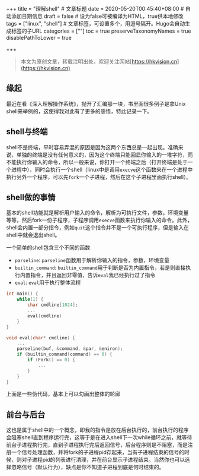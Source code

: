 +++
title = "理解shell"  # 文章标题
date = 2020-05-20T00:45:40+08:00  # 自动添加日期信息
draft = false  # 设为false可被编译为HTML，true供本地修改
tags = ["linux", "shell"]  # 文章标签，可设置多个，用逗号隔开。Hugo会自动生成标签的子URL
categories = [""]
toc = true
preserveTaxonomyNames = true
disablePathToLower = true

+++

> 本文为原创文章，转载注明出处，欢迎关注网站[https://hkvision.cn](https://hkvision.cn)

## 缘起

最近在看《深入理解操作系统》，抛开了汇编那一块，书里面很多例子是拿Unix shell来举例的，这使得我对此有了更多的感悟，特此记录一下。



## shell与终端

shell不是终端，平时容易弄混的原因是因为这两个东西总是一起出现。准确来说，单独的终端是没有任何意义的，因为这个终端只能回显你输入的一堆字符，而不能执行你输入的命令，所以一般来说，你打开一个终端之后（打开终端是处于一个进程中），同时会执行一个shell（linux中是调用`execve`这个函数来在一个进程中执行另外一个程序，可以先`fork`一个子进程，然后在这个子进程里面执行shell）。

## shell做的事情

基本的shell功能就是解析用户输入的命令，解析为可执行文件，参数，环境变量等等，然后fork一份子程序，子程序调用`execve`函数来执行你输入的命令。此外，shell会内置一部分指令，例如`quit`这个指令并不是一个可执行程序，但是输入在shell中就会退出shell。

一个简单的shell包含三个不同的函数

- `parseline`: `parseline`函数用于解析你输入的指令，参数，环境变量
- `builtin_command`: `builtin_command`用于判断是否为内置指令，若是则直接执行内置指令，并且返回非零值，告诉`eval`我已经执行过了指令
- `eval`: `eval`用于执行整体流程

```C
int main() {
    while(1) {
        char cmdline[1024];
        ...
        eval(cmdline)
    }
}

void eval(char* cmdline) {
    ...
    parseline(buf, &command, &par, &eniron);
    if (builtin_command(command) == 0) {
        if (Fork() == 0) {
            ...
        }
    }
}
```

上面是一些伪代码，基本上可以勾画出整体的轮廓

## 前台与后台

这也是属于shell中的一个概念，即我的指令是放在后台执行的，前台执行的程序会阻塞shell直到程序运行完，这等于是在进入shell下一次while循环之前，就等待前台子进程执行完，直到子进程执行完后返回信号，后台程序则是不阻塞，而是注册一个信号处理函数，并将fork的子进程pid存起来，当有子进程结束的信号的时候，则对子进程pid的列表进行清理，并在前台显示子进程结束。当然你也可以选择忽略信号（默认行为），缺点是你不知道子进程到底是何时结束的。